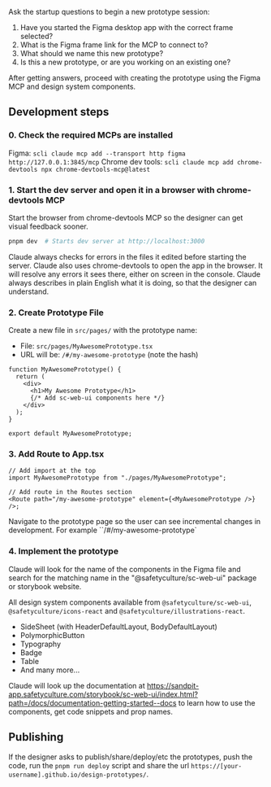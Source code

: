 Ask the startup questions to begin a new prototype session:

1. Have you started the Figma desktop app with the correct frame selected?
2. What is the Figma frame link for the MCP to connect to?
3. What should we name this new prototype?
4. Is this a new prototype, or are you working on an existing one?

After getting answers, proceed with creating the prototype using the Figma MCP and design system components.

## Development steps

### 0. Check the required MCPs are installed

Figma: `scli claude mcp add --transport http figma http://127.0.0.1:3845/mcp`
Chrome dev tools: `scli claude mcp add chrome-devtools npx chrome-devtools-mcp@latest`

### 1. Start the dev server and open it in a browser with chrome-devtools MCP

Start the browser from chrome-devtools MCP so the designer can get visual feedback sooner.

```bash
pnpm dev  # Starts dev server at http://localhost:3000
```

Claude always checks for errors in the files it edited before starting the server.
Claude also uses chrome-devtools to open the app in the browser. It will resolve any errors it sees there, either on screen in the console.
Claude always describes in plain English what it is doing, so that the designer can understand.

### 2. Create Prototype File

Create a new file in `src/pages/` with the prototype name:

- File: `src/pages/MyAwesomePrototype.tsx`
- URL will be: `/#/my-awesome-prototype` (note the hash)

```tsx
function MyAwesomePrototype() {
  return (
    <div>
      <h1>My Awesome Prototype</h1>
      {/* Add sc-web-ui components here */}
    </div>
  );
}

export default MyAwesomePrototype;
```

### 3. Add Route to App.tsx

```tsx
// Add import at the top
import MyAwesomePrototype from "./pages/MyAwesomePrototype";

// Add route in the Routes section
<Route path="/my-awesome-prototype" element={<MyAwesomePrototype />} />;
```

Navigate to the prototype page so the user can see incremental changes in development. For example ``/#/my-awesome-prototype`

### 4. Implement the prototype

Claude will look for the name of the components in the Figma file and search for the matching name in the "@safetyculture/sc-web-ui"
package or storybook website.

All design system components available from `@safetyculture/sc-web-ui`, `@safetyculture/icons-react` and `@safetyculture/illustrations-react`.

- SideSheet (with HeaderDefaultLayout, BodyDefaultLayout)
- PolymorphicButton
- Typography
- Badge
- Table
- And many more...

Claude will look up the documentation at https://sandpit-app.safetyculture.com/storybook/sc-web-ui/index.html?path=/docs/documentation-getting-started--docs to learn how to use the components, get code snippets and prop names.

## Publishing

If the designer asks to publish/share/deploy/etc the prototypes, push the code, run the `pnpm run deploy` script and share the url `https://[your-username].github.io/design-prototypes/`.
